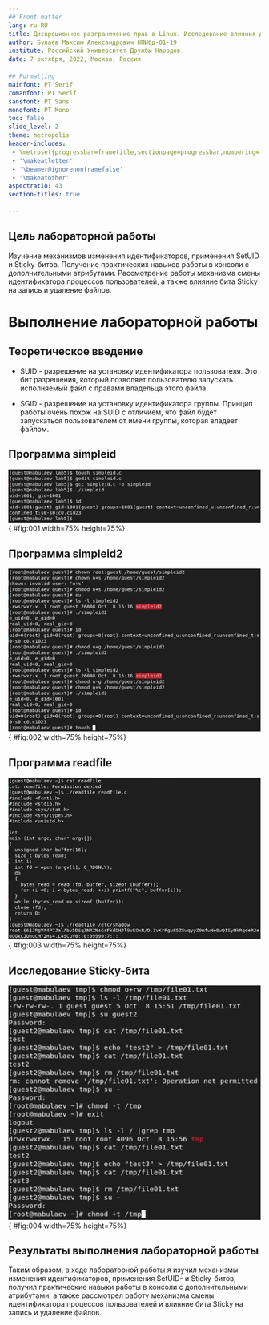 ```yaml
---
## Front matter
lang: ru-RU
title: Дискреционное разграничение прав в Linux. Исследование влияния дополнительных атрибутов
author: Булаев Максим Александрович НПИбд-01-19
institute: Российский Университет Дружбы Народов
date: 7 октября, 2022, Москва, Россия

## Formatting
mainfont: PT Serif
romanfont: PT Serif
sansfont: PT Sans
monofont: PT Mono
toc: false
slide_level: 2
theme: metropolis
header-includes: 
 - \metroset{progressbar=frametitle,sectionpage=progressbar,numbering=fraction}
 - '\makeatletter'
 - '\beamer@ignorenonframefalse'
 - '\makeatother'
aspectratio: 43
section-titles: true

---
```


## Цель лабораторной работы

Изучение механизмов изменения идентификаторов, применения SetUID и Sticky-битов. Получение практических навыков работы в консоли с дополнительными атрибутами. Рассмотрение работы механизма смены идентификатора процессов пользователей, а также влияние бита Sticky на запись и удаление файлов.

# Выполнение лабораторной работы

## Теоретическое введение 

- SUID - разрешение на установку идентификатора пользователя. Это бит разрешения, который позволяет пользователю запускать исполняемый файл с правами владельца этого файла. 

- SGID - разрешение на установку идентификатора группы. Принцип работы очень похож на SUID с отличием, что файл будет запускаться пользователем от имени группы, которая владеет файлом.

## Программа simpleid

![результат программы simpleid](image/03.png){ #fig:001 width=75% height=75%}

## Программа simpleid2

![результат программы simpleid2](image/05.png){ #fig:002 width=75% height=75%}

## Программа readfile

![результат программы readfile](image/07.png){ #fig:003 width=75% height=75%}

## Исследование Sticky-бита

![исследование Sticky-бита](image/08.png){ #fig:004 width=75% height=75%}

## Результаты выполнения лабораторной работы

Таким образом, в ходе лабораторной работы я изучил механизмы изменения идентификаторов, применения SetUID- и Sticky-битов, получил практические навыки работы в консоли с дополнительными атрибутами, а также рассмотрел работу механизма смены идентификатора процессов пользователей и влияние бита Sticky на запись и удаление файлов.